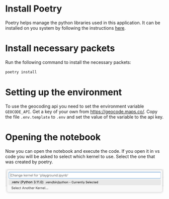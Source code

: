 # Install Poetry

Poetry helps manage the python libraries used in this application. It can be installed on you system by following the instructions [here](https://python-poetry.org/docs/).

# Install necessary packets

Run the following command to install the necessary packets:

```bash
poetry install
```

# Setting up the environment

To use the geocoding api you need to set the environment variable `GEOCODE_API`. Get a key of your own from https://geocode.maps.co/. Copy the file `.env.template` to `.env` and set the value of the variable to the api key.

# Opening the notebook

Now you can open the notebook and execute the code. If you open it in vs code you will be asked to select which kernel to use. Select the one that was created by poetry.

![](img/select-kernel.png)
